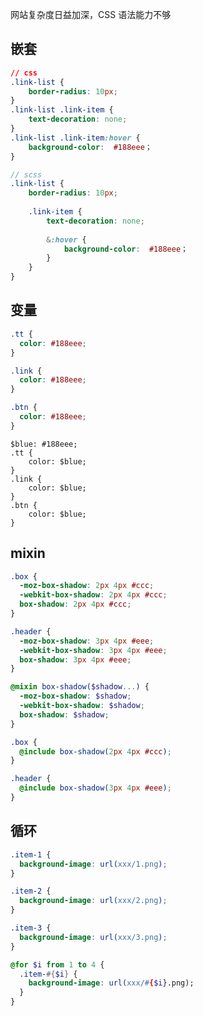 网站复杂度日益加深，CSS 语法能力不够

## 嵌套

```css
// css
.link-list {
    border-radius: 10px;
}
.link-list .link-item {
    text-decoration: none;
}
.link-list .link-item:hover {
    background-color:  #188eee；
}
```

```scss
// scss
.link-list {
    border-radius: 10px;
    
    .link-item {
        text-decoration: none;
        
        &:hover {
            background-color:  #188eee；
        }
    }
}
```

## 变量

```css
.tt {
  color: #188eee;
}

.link {
  color: #188eee;
}

.btn {
  color: #188eee;
}
```

    $blue: #188eee;
    .tt {
        color: $blue;
    }
    .link {
        color: $blue;
    }
    .btn {
        color: $blue;
    }
## mixin

```css
.box {
  -moz-box-shadow: 2px 4px #ccc;
  -webkit-box-shadow: 2px 4px #ccc;
  box-shadow: 2px 4px #ccc;
}

.header {
  -moz-box-shadow: 3px 4px #eee;
  -webkit-box-shadow: 3px 4px #eee;
  box-shadow: 3px 4px #eee;
}
```

```scss
@mixin box-shadow($shadow...) {
  -moz-box-shadow: $shadow;
  -webkit-box-shadow: $shadow;
  box-shadow: $shadow;
}

.box {
  @include box-shadow(2px 4px #ccc);
}

.header {
  @include box-shadow(3px 4px #eee);
}
```

## 循环

```css
.item-1 {
  background-image: url(xxx/1.png);
}

.item-2 {
  background-image: url(xxx/2.png);
}

.item-3 {
  background-image: url(xxx/3.png);
}
```

```scss
@for $i from 1 to 4 {
  .item-#{$i} {
    background-image: url(xxx/#{$i}.png);
  }
}
```

